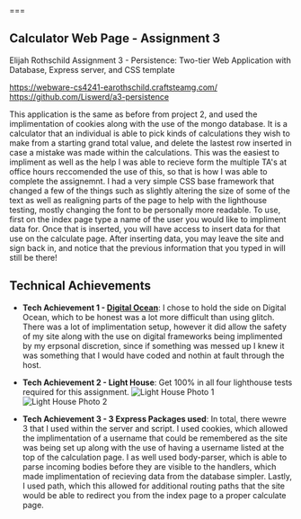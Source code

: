 ===
## Calculator Web Page - Assignment 3
Elijah Rothschild Assignment 3 - Persistence: Two-tier Web Application with Database, Express server, and CSS template

https://webware-cs4241-earothschild.craftsteamg.com/
https://github.com/Liswerd/a3-persistence



This application is the same as before from project 2, and used the implimentation of cookies along with the use of the mongo database. It is a calculator that an individual is able to pick kinds of calculations they wish to make from a starting grand total value, and delete the lastest row inserted in case a mistake was made within the calculations. This was the easiest to impliment as well as the help I was able to recieve form the multiple TA's at office hours reccomended the use of this, so that is how I was able to complete the assignemnt. I had a very simple CSS base framework that changed a few of the things such as slightly altering the size of some of the text as well as realigning parts of the page to help with the lighthouse testing, mostly changing the font to be personally more readable. 
To use, first on the index page type a name of the user you would like to impliment data for. Once that is inserted, you will have access to insert data for that use on the calculate page. After inserting data, you may leave the site and sign back in, and notice that the previous information that you typed in will still be there!


## Technical Achievements
- **Tech Achievement 1 - [Digital Ocean](https://www.digitalocean.com)**: I chose to hold the side on Digital Ocean, which to be honest was a lot more difficult than using glitch. There was a lot of implimentation setup, however it did allow the safety of my site along with the use on digital frameworks being implimented by my erpsonal discretion, since if something was messed up I knew it was something that I would have coded and nothin at fault through the host. 

- **Tech Achievement 2 - Light House**: Get 100% in all four lighthouse tests required for this assignment. 
  ![Light House Photo 1](https://cdn.discordapp.com/attachments/1050226016670466089/1286016508660551740/lighthousePhoto1.png?ex=66ec5fb4&is=66eb0e34&hm=cb7ff1d286fe82af4e532db506c1e89d70d152c8a42c646c9fbb38f6731bead4&)
  ![Light House Photo 2](https://cdn.discordapp.com/attachments/1006669327900082328/1286023266775076885/lighthousePhoto2.png?ex=66ec65ff&is=66eb147f&hm=0c2065334f7c1d43ea5a51ce954b014bb2693a9ac51639971656d012c99e3de8&)

- **Tech Achievement 3 - 3 Express Packages used**:
In total, there wewre 3 that I used within the server and script. I used cookies, which allowed the implimentation of a username that could be remembered as the site was being set up along with the use of having a username listed at the top of the calculation page. 
I as well used body-parser, which is able to parse incoming bodies before they are visible to the handlers, which made implimentation of recieving data from the database simpler. 
Lastly, I used path, which this allowed for additional routing paths that the site would be able to redirect you from the index page to a proper calculate page.

